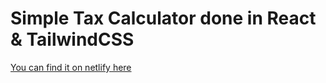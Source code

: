 # Simple Tax Calculator done in React & TailwindCSS

[You can find it on netlify here](www.http://tax-calculator-2022.netlify.app)
